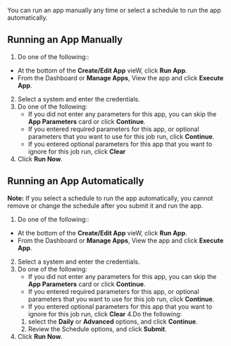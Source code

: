 You can run an app manually any time or select a schedule to run the app automatically. 

## Running an App Manually

1. Do one of the following::
  *  At the bottom of the **Create/Edit App** vieW, click **Run App**.
  *  From the Dashboard or **Manage Apps**, View the app and click **Execute App**. 
2. Select a system and enter the credentials.
3. Do one of the following:
   * If you did not enter any parameters for this app, you can skip the **App Parameters** card or click **Continue**.
   * If you entered required parameters for this app, or optional parameters that you want to use for this job run, click **Continue**.
   * If you entered optional parameters for this app that you want to ignore for this job run, click **Clear**
5. Click **Run Now**.

## Running an App Automatically  

**Note:**  If you select a schedule to run the app automatically, you cannot remove or change the schedule after you submit it and run the app.

1. Do one of the following::
  *  At the bottom of the **Create/Edit App** vieW, click **Run App**.
  *  From the Dashboard or **Manage Apps**, View the app and click **Execute App**. 
2. Select a system and enter the credentials.
3. Do one of the following:
   * If you did not enter any parameters for this app, you can skip the **App Parameters** card or click **Continue**.
   * If you entered required parameters for this app, or optional parameters that you want to use for this job run, click **Continue**.
   * If you entered optional parameters for this app that you want to ignore for this job run, click **Clear**
4.Do the following:
   1.  select the **Daily** or **Advanced** options, and click **Continue**.
   2.  Review the Schedule options, and click **Submit**.
5. Click **Run Now**.
